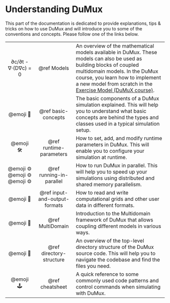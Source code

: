 # Understanding DuMux

This part of the documentation is dedicated to provide explanations,
tips & tricks on how to use DuMux and will introduce you to some
of the conventions and concepts. Please follow one of the links below.

| | | |
|:----------------:|:---------:|:--------------|
| ∂c/∂t - ∇⋅(D∇c) = 0 | @ref Models               | An overview of the mathematical models available in DuMux. These models can also be used as building blocks of coupled multidomain models. In the DuMux course, you learn how to implement a new model from scratch in the [Exercise Model (DuMuX course)](https://git.iws.uni-stuttgart.de/dumux-repositories/dumux-course/-/blob/master/exercises/exercise-model/README.md?ref_type=heads). |
| @emoji :abcd:   | @ref basic-concepts                  | The basic components of a DuMux simulation explained. This will help you to understand what basic concepts are behind the types and classes used in a typical simulation setup. |
| @emoji :hammer_and_wrench: | @ref runtime-parameters              | How to set, add, and modify runtime parameters in DuMux. This will enable you to configure your simulation at runtime. |
| @emoji :gear: @emoji :gear: @emoji :gear: | @ref running-in-parallel              | How to run DuMux in parallel. This will help you to speed up your simulations using distributed and shared memory parallelism. |
| @emoji :arrows_counterclockwise: | @ref input-and-output-formats       | How to read and write computational grids and other user data in different formats. |
| @emoji :jigsaw: | @ref MultiDomain | Introduction to the Multidomain framework of DuMux that allows coupling different models in various ways. |
| @emoji :open_file_folder: | @ref directory-structure              | An overview of the top-level directory structure of the DuMux source code. This will help you to navigate the codebase and find the files you need. |
| @emoji :joystick: | @ref cheatsheet                       | A quick reference to some commonly used code patterns and control commands when simulating with DuMux. |
